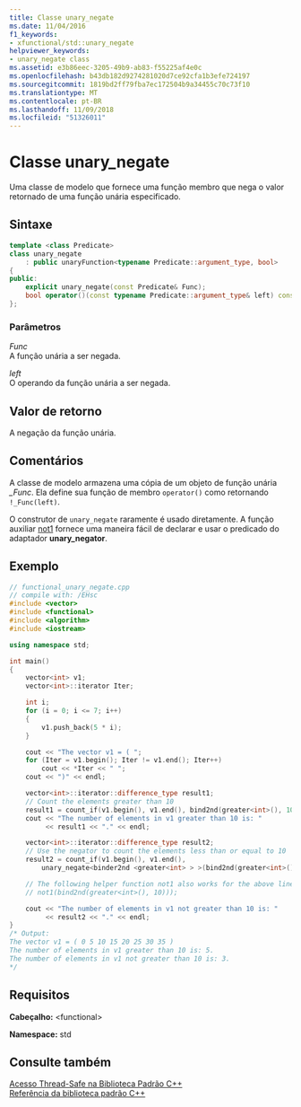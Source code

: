 ```yaml
---
title: Classe unary_negate
ms.date: 11/04/2016
f1_keywords:
- xfunctional/std::unary_negate
helpviewer_keywords:
- unary_negate class
ms.assetid: e3b86eec-3205-49b9-ab83-f55225af4e0c
ms.openlocfilehash: b43db182d9274281020d7ce92cfa1b3efe724197
ms.sourcegitcommit: 1819bd2ff79fba7ec172504b9a34455c70c73f10
ms.translationtype: MT
ms.contentlocale: pt-BR
ms.lasthandoff: 11/09/2018
ms.locfileid: "51326011"
---
```

# <a name="unarynegate-class"></a>Classe unary_negate

Uma classe de modelo que fornece uma função membro que nega o valor retornado de uma função unária especificado.

## <a name="syntax"></a>Sintaxe

```cpp
template <class Predicate>
class unary_negate
    : public unaryFunction<typename Predicate::argument_type, bool>
{
public:
    explicit unary_negate(const Predicate& Func);
    bool operator()(const typename Predicate::argument_type& left) const;
};
```

### <a name="parameters"></a>Parâmetros

*Func*<br/>
A função unária a ser negada.

*left*<br/>
O operando da função unária a ser negada.

## <a name="return-value"></a>Valor de retorno

A negação da função unária.

## <a name="remarks"></a>Comentários

A classe de modelo armazena uma cópia de um objeto de função unária  *\_Func*. Ela define sua função de membro `operator()` como retornando `!_Func(left)`.

O construtor de `unary_negate` raramente é usado diretamente. A função auxiliar [not1](../standard-library/functional-functions.md#not1) fornece uma maneira fácil de declarar e usar o predicado do adaptador **unary_negator**.

## <a name="example"></a>Exemplo

```cpp
// functional_unary_negate.cpp
// compile with: /EHsc
#include <vector>
#include <functional>
#include <algorithm>
#include <iostream>

using namespace std;

int main()
{
    vector<int> v1;
    vector<int>::iterator Iter;

    int i;
    for (i = 0; i <= 7; i++)
    {
        v1.push_back(5 * i);
    }

    cout << "The vector v1 = ( ";
    for (Iter = v1.begin(); Iter != v1.end(); Iter++)
        cout << *Iter << " ";
    cout << ")" << endl;

    vector<int>::iterator::difference_type result1;
    // Count the elements greater than 10
    result1 = count_if(v1.begin(), v1.end(), bind2nd(greater<int>(), 10));
    cout << "The number of elements in v1 greater than 10 is: "
         << result1 << "." << endl;

    vector<int>::iterator::difference_type result2;
    // Use the negator to count the elements less than or equal to 10
    result2 = count_if(v1.begin(), v1.end(),
        unary_negate<binder2nd <greater<int> > >(bind2nd(greater<int>(),10)));

    // The following helper function not1 also works for the above line
    // not1(bind2nd(greater<int>(), 10)));

    cout << "The number of elements in v1 not greater than 10 is: "
         << result2 << "." << endl;
}
/* Output:
The vector v1 = ( 0 5 10 15 20 25 30 35 )
The number of elements in v1 greater than 10 is: 5.
The number of elements in v1 not greater than 10 is: 3.
*/
```

## <a name="requirements"></a>Requisitos

**Cabeçalho:** \<functional>

**Namespace:** std

## <a name="see-also"></a>Consulte também

[Acesso Thread-Safe na Biblioteca Padrão C++](../standard-library/thread-safety-in-the-cpp-standard-library.md)<br/>
[Referência da biblioteca padrão C++](../standard-library/cpp-standard-library-reference.md)<br/>
